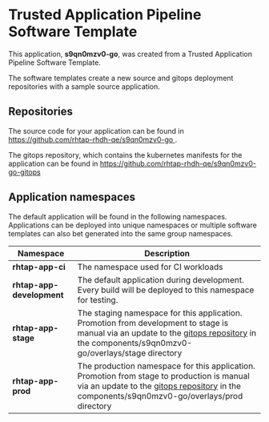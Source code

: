 # Trusted Application Pipeline Software Template

This application, **s9qn0mzv0-go**, was created from a Trusted Application Pipeline Software Template.

The software templates create a new source and gitops deployment repositories with a sample source application. 

## Repositories

The source code for your application can be found in [https://github.com/rhtap-rhdh-qe/s9qn0mzv0-go ](https://github.com/rhtap-rhdh-qe/s9qn0mzv0-go ).
 
The gitops repository, which contains the kubernetes manifests for the application can be found in 
[https://github.com/rhtap-rhdh-qe/s9qn0mzv0-go-gitops ](https://github.com/rhtap-rhdh-qe/s9qn0mzv0-go-gitops ) 

## Application namespaces 

The default application will be found in the following namespaces. Applications can be deployed into unique namespaces or multiple software templates can also bet generated into the same group namespaces.  

|  Namespace   |  Description   |  
| -------- | -------- |
| **rhtap-app-ci** | The namespace used for CI workloads |
| **rhtap-app-development** | The default application during development. Every build will be deployed to this namespace for testing. |
| **rhtap-app-stage** | The staging namespace for this application. Promotion from development to stage is manual via an update to the [gitops repository](https://github.com/rhtap-rhdh-qe/s9qn0mzv0-go-gitops ) in the components/s9qn0mzv0-go/overlays/stage directory |
| **rhtap-app-prod** | The production namespace for this application. Promotion from stage to production is manual via an update to the [gitops repository](https://github.com/rhtap-rhdh-qe/s9qn0mzv0-go-gitops ) in the components/s9qn0mzv0-go/overlays/prod directory |